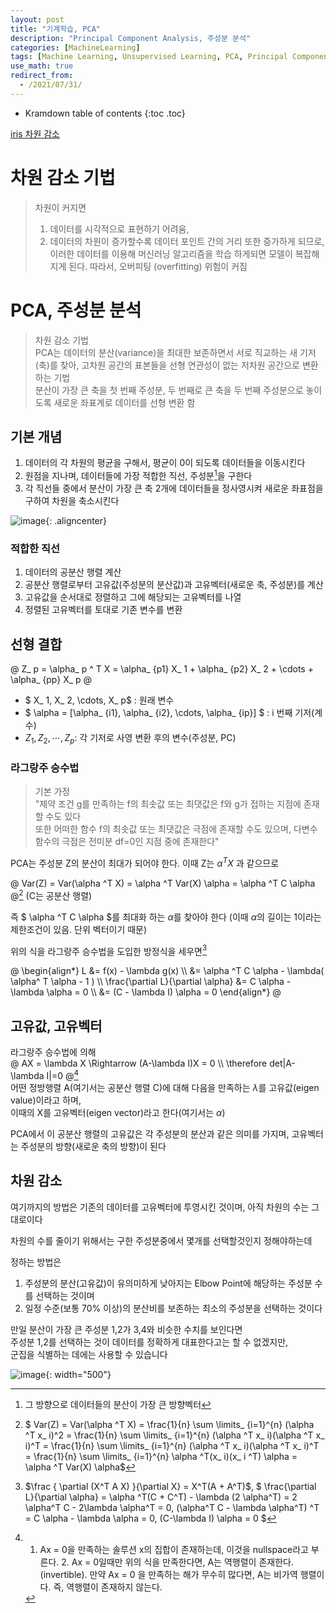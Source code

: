 ```yaml
---
layout: post
title: "기계학습, PCA"
description: "Principal Component Analysis, 주성분 분석"
categories: [MachineLearning]
tags: [Machine Learning, Unsupervised Learning, PCA, Principal Component Analysis]
use_math: true
redirect_from:
  - /2021/07/31/
---
```


* Kramdown table of contents
{:toc .toc}      


[iris 차원 감소](https://makeit.tistory.com/157)

# 차원 감소 기법

> 차원이 커지면            
> 1. 데이터를 시각적으로 표현하기 어려움,             
> 2. 데이터의 차원이 증가할수록 데이터 포인트 간의 거리 또한 증가하게 되므로, 이러한 데이터를 이용해 머신러닝 알고리즘을 학습 하게되면 모델이 복잡해지게 된다. 따라서, 오버피팅 (overfitting) 위험이 커짐


# PCA, 주성분 분석

> 차원 감소 기법            
> PCA는 데이터의 분산(variance)을 최대한 보존하면서 서로 직교하는 새 기저(축)를 찾아, 고차원 공간의 표본들을 선형 연관성이 없는 저차원 공간으로 변환하는 기법                
> 분산이 가장 큰 축을 첫 번째 주성분, 두 번째로 큰 축을 두 번째 주성분으로 놓이도록 새로운 좌표계로 데이터를 선형 변환 함


## 기본 개념

1. 데이터의 각 차원의 평균을 구해서, 평균이 0이 되도록 데이터들을 이동시킨다
2. 원점을 지나며, 데이터들에 가장 적합한 직선, 주성분[^principal]을 구한다
3. 각 직선들 중에서 분산이 가장 큰 축 2개에 데이터들을 정사영시켜 새로운 좌표점을 구하여 차원을 축소시킨다

![image](https://user-images.githubusercontent.com/32366711/128022725-288a9015-c382-4766-8e31-ac790a3e9c71.png){: .aligncenter}


### 적합한 직선

1. 데이터의 공분산 행렬 계산
2. 공분산 행렬로부터 고유값(주성분의 분산값)과 고유벡터(새로운 축, 주성분)를 계산
3. 고유값을 순서대로 정렬하고 그에 해당되는 고유벡터를 나열
4. 정렬된 고유벡터를 토대로 기존 변수를 변환


## 선형 결합

@ Z_ p = \alpha_ p ^ T X = \alpha_ {p1} X_ 1 +  \alpha_ {p2} X_ 2 + \cdots + \alpha_ {pp} X_ p @

- $ X_ 1, X_ 2, \cdots, X_ p$ : 원래 변수
- $ \alpha = [\alpha_ {i1}, \alpha_ {i2}, \cdots, \alpha_ {ip}] $ : i 번째 기저(계수)
- $Z_ 1, Z_ 2, \cdots, Z_ p$: 각 기저로 사영 변환 후의 변수(주성분, PC)


### 라그랑주 승수법

> 기본 가정        
> "제약 조건 g를 만족하는 f의 최솟값 또는 최댓값은 f와 g가 접하는 지점에 존재할 수도 있다          
> 또한 어떠한 함수 f의 최솟값 또는 최댓값은 극점에 존재할 수도 있으며, 다변수 함수의 극점은 전미분 df=0인 지점 중에 존재한다"      

PCA는 주성분 Z의 분산이 최대가 되어야 한다. 이때 Z는 $\alpha ^T X$ 과 같으므로 

@ Var(Z) = Var(\alpha ^T X) = \alpha ^T Var(X) \alpha = \alpha ^T C \alpha @[^aTCa]  (C는 공분산 행렬)

즉 $ \alpha ^T C \alpha $를 최대화 하는 $\alpha$를 찾아야 한다 (이때 $\alpha$의 길이는 1이라는 제한조건이 있음. 단위 벡터이기 때문)

위의 식을 라그랑주 승수법을 도입한 방정식을 세우면[^Lagrange]

@ 
\begin{align\*} 
 L &= f(x) - \lambda g(x) \\\ 
   &= \alpha ^T C \alpha - \lambda( \alpha^ T \alpha - 1 ) \\\ 
 \frac{\partial L}{\partial \alpha} &= C \alpha - \lambda \alpha = 0 \\\ 
 &= (C - \lambda I) \alpha = 0 
\end{align\*} 
@ 


## 고유값, 고유벡터

라그랑주 승수법에 의해           
@ AX = \lambda X \Rightarrow  (A-\lambda I)X = 0 \\\ 
\therefore det|A-\lambda I|=0
@[^matrix]        
어떤 정방행렬 A(여기서는 공분산 행렬 C)에 대해 다음을 만족하는 $\lambda$를 고유값(eigen value)이라고 하며,     
이때의 X를 고유벡터(eigen vector)라고 한다(여기서는 $\alpha$)

PCA에서 이 공분산 행렬의 고유값은 각 주성분의 분산과 같은 의미를 가지며, 고유벡터는 주성분의 방향(새로운 축의 방향)이 된다


## 차원 감소

여기까지의 방법은 기존의 데이터를 고유벡터에 투영시킨 것이며, 아직 차원의 수는 그대로이다

차원의 수를 줄이기 위해서는 구한 주성분중에서 몇개를 선택할것인지 정해야하는데

정하는 방법은

1. 주성분의 분산(고유값)이 유의미하게 낮아지는 Elbow Point에 해당하는 주성분 수를 선택하는 것이며
2. 일정 수준(보통 70% 이상)의 분산비를 보존하는 최소의 주성분을 선택하는 것이다


만일 분산이 가장 큰 주성분 1,2가 3,4와 비슷한 수치를 보인다면           
주성분 1,2를 선택하는 것이 데이터를 정확하게 대표한다고는 할 수 없겠지만,         
군집을 식별하는 데에는 사용할 수 있습니다         

![image](https://user-images.githubusercontent.com/32366711/128162226-27b95050-437d-4ebf-85f2-a31562c8880a.png){: width="500"}


[^principal]: 그 방향으로 데이터들의 분산이 가장 큰 방향벡터
[^Lagrange]: $\frac { \partial (X^T A X) }{\partial X} = X^T(A + A^T)$, $ \frac{\partial L}{\partial \alpha} = \alpha ^T(C + C^T) - \lambda (2 \alpha^T) = 2 \alpha^T C - 2\lambda \alpha^T = 0, (\alpha^T C - \lambda \alpha^T) ^T = C \alpha - \lambda \alpha = 0, (C-\lambda I) \alpha = 0 $
[^matrix]: 1. Ax = 0을 만족하는 솔루션 x의 집합이 존재하는데, 이것을 nullspace라고 부른다. 2. Ax = 0일때만 위의 식을 만족한다면, A는 역행렬이 존재한다.(invertible). 만약 Ax = 0 을 만족하는 해가 무수히 많다면, A는 비가역 행렬이다. 즉, 역행렬이 존재하지 않는다. 
[^aTCa]: $ Var(Z) = Var(\alpha ^T X) = \frac{1}{n} \sum \limits_ {i=1}^{n} (\alpha ^T x_ i)^2 = \frac{1}{n} \sum \limits_ {i=1}^{n} (\alpha ^T x_ i)(\alpha ^T x_ i)^T = \frac{1}{n} \sum \limits_ {i=1}^{n} (\alpha ^T x_ i)(\alpha ^T x_ i)^T = \frac{1}{n} \sum \limits_ {i=1}^{n} \alpha ^T(x_ i)(x_ i ^T) \alpha  = \alpha ^T Var(X) \alpha$
